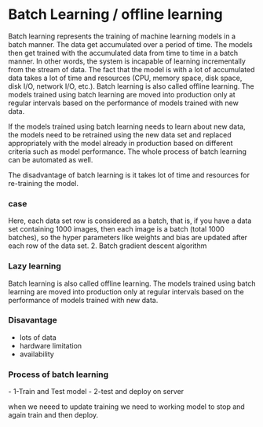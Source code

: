 <h1> Batch Learning / offline learning </h1>

Batch learning represents the training of machine learning models in a batch manner. The data get accumulated over a period of time. The models then get trained with the accumulated data from time to time in a batch manner.  In other words, the system is incapable of learning incrementally from the stream of data. The fact that the model is  with a lot of accumulated data takes a lot of time and resources (CPU, memory space, disk space, disk I/O, network I/O, etc.). Batch learning is also called offline learning. The models trained using batch learning are moved into production only at regular intervals based on the performance of models trained with new data.  

If the models trained using batch learning needs to learn about new data, the models need to be retrained using the new data set and replaced appropriately with the model already in production based on different criteria such as model performance. The whole process of batch learning can be automated as well.

The disadvantage of batch learning is it takes lot of time and resources for re-training the model.

<h3>case</h3>
Here, each data set row is considered as a batch, that is, if you have a data set containing 1000 images, then each image is a batch (total 1000 batches), so the hyper parameters like weights and bias are updated after each row of the data set. 2. Batch gradient descent algorithm

<h3>Lazy learning</h3>
Batch learning is also called offline learning. The models trained using batch learning are moved into production only at regular intervals based on the performance of models trained with new data.

<h3>Disavantage</h3>

 - lots of data
 - hardware limitation
 - availability

<h3>Process of batch learning </h3>
 - 1-Train and Test model 
 - 2-test and deploy on server

when we neeed to update training we need to working model to stop and again train and then deploy.
